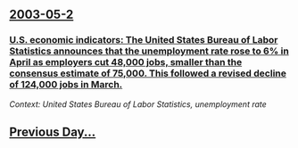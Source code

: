 ## [2003-05-2](/news/2003/05/2/index.md)

### [ U.S. economic indicators: The United States Bureau of Labor Statistics announces that the unemployment rate rose to 6% in April as employers cut 48,000 jobs, smaller than the consensus estimate of 75,000. This followed a revised decline of 124,000 jobs in March.](/news/2003/05/2/u-s-economic-indicators-the-united-states-bureau-of-labor-statistics-announces-that-the-unemployment-rate-rose-to-6-in-april-as-employer.md)
_Context: United States Bureau of Labor Statistics, unemployment rate_

## [Previous Day...](/news/2003/05/1/index.md)

